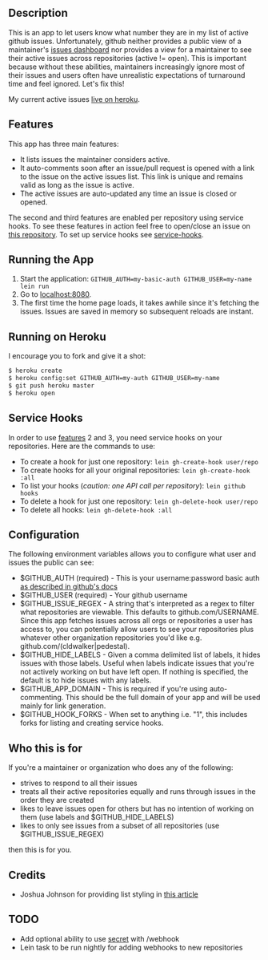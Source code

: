 ## Description

This is an app to let users know what number they are in my list of
active github issues. Unfortunately, github neither provides a public
view of a maintainer's
[issues dashboard](https://github.com/dashboard/issues/repos)
nor provides a view for a maintainer to see their active issues across repositories
(active != open). This is important because without these abilities, maintainers
increasingly ignore most of their issues and users often have unrealistic
expectations of turnaround time and feel ignored. Let's fix this!

My current active issues [live on heroku](https://gh-waiting-room.herokuapp.com/).

## Features

This app has three main features:

* It lists issues the maintainer considers active.
* It auto-comments soon after an issue/pull request is opened with a
  link to the issue on the active issues list. This link is unique and
  remains valid as long as the issue is active.
* The active issues are auto-updated any time an issue is closed or opened.

The second and third features are enabled per repository using service
hooks. To see these features in action feel free to open/close an
issue on
[this repository](https://github.com/cldwalker/gh-waiting-room/issues).
To set up service hooks see [service-hooks](#service-hooks).

## Running the App

1. Start the application: `GITHUB_AUTH=my-basic-auth GITHUB_USER=my-name lein run`
2. Go to [localhost:8080](http://localhost:8080/).
3. The first time the home page loads, it takes awhile since it's
   fetching the issues. Issues are saved in memory so subsequent reloads
   are instant.

## Running on Heroku

I encourage you to fork and give it a shot:

```sh
$ heroku create
$ heroku config:set GITHUB_AUTH=my-auth GITHUB_USER=my-name
$ git push heroku master
$ heroku open
```

## Service Hooks

In order to use [features](#features) 2 and 3, you need service
hooks on your repositories. Here are the commands to use:

* To create a hook for just one repository: `lein gh-create-hook user/repo`
* To create hooks for all your original repositories: `lein
  gh-create-hook :all`
* To list your hooks (*caution: one API call per repository*): `lein
  github hooks`
* To delete a hook for just one repository: `lein gh-delete-hook user/repo`
* To delete all hooks: `lein gh-delete-hook :all`

## Configuration

The following environment variables allows you to configure what user
and issues the public can see:

* $GITHUB_AUTH (required) - This is your username:password basic auth
  [as described in github's docs](http://developer.github.com/v3/#authentication)
* $GITHUB_USER (required) - Your github username
* $GITHUB_ISSUE_REGEX - A string that's interpreted as a regex to
  filter what repositories are viewable. This defaults to
  github.com/USERNAME. Since this app fetches issues across all orgs
  or repositories a user has access to, you can potentially allow
  users to see your repositories plus whatever other organization
  repositories you'd like e.g. github.com/(cldwalker|pedestal).
* $GITHUB_HIDE_LABELS - Given a comma delimited list of labels, it
  hides issues with those labels. Useful when labels indicate issues
  that you're not actively working on but have left open. If nothing
  is specified, the default is to hide issues with any labels.
* $GITHUB_APP_DOMAIN - This is required if you're using auto-commenting.
  This should be the full domain of your app and will be used mainly
  for link generation.
* $GITHUB_HOOK_FORKS - When set to anything i.e. "1", this includes
  forks for listing and creating service hooks.

## Who this is for

If you're a maintainer or organization who does any of the following:
* strives to respond to all their issues
* treats all their active repositories equally and runs through issues in the
  order they are created
* likes to leave issues open for others but has no intention of
  working on them (use labels and $GITHUB_HIDE_LABELS)
* likes to only see issues from a subset of all repositories (use
  $GITHUB_ISSUE_REGEX)

then this is for you.

## Credits
* Joshua Johnson for providing list styling in
  [this article](http://designshack.net/articles/css/5-simple-and-practical-css-list-styles-you-can-copy-and-paste/)
  
## TODO
* Add optional ability to use
  [secret](https://github.com/github/github-services/blob/master/lib/services/web.rb#L7)
  with /webhook
* Lein task to be run nightly for adding webhooks to new repositories
